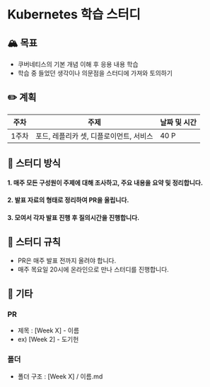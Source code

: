 # Kubernetes 학습 스터디


## 🏔️ 목표

- 쿠버네티스의 기본 개념 이해 후 응용 내용 학습
- 학습 중 들었던 생각이나 의문점을 스터디에 가져와 토의하기

## ✏️ 계획

|주차|주제|날짜 및 시간|
|------|---|---|
|1주차|포드, 레플리카 셋, 디플로이먼트, 서비스|40 P|


## 📖 스터디 방식

#### 1. 매주 모든 구성원이 주제에 대해 조사하고, 주요 내용을 요약 및 정리합니다.

#### 2. 발표 자료의 형태로 정리하여 PR을 올립니다.

#### 3. 모여서 각자 발표 진행 후 질의시간을 진행합니다.


## 📕 스터디 규칙

- PR은 매주 발표 전까지 올려야 합니다.
- 매주 목요일 20시에 온라인으로 만나 스터디를 진행합니다.


## 🚧 기타

### PR 
- 제목 : [Week X] - 이름
- ex) [Week 2] - 도기헌

### 폴더

- 폴더 구조 : [Week X] / 이름.md